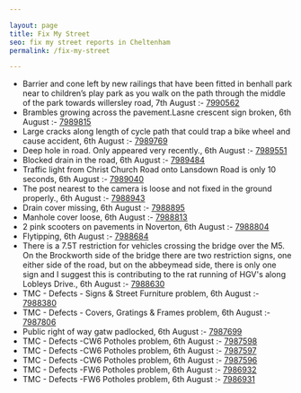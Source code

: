 ```yaml
---

layout: page
title: Fix My Street
seo: fix my street reports in Cheltenham
permalink: /fix-my-street

---
```


<!-- fix_marker starts -->

- Barrier and cone left by new railings that have been fitted in benhall park near to children’s play park as you walk on the path through the middle of the park towards willersley road, 7th August :- [7990562](https://www.fixmystreet.com/report/7990562)
- Brambles growing across the pavement.Lasne crescent sign broken, 6th August :- [7989815](https://www.fixmystreet.com/report/7989815)
- Large cracks along length of cycle path that could trap a bike wheel and cause accident, 6th August :- [7989769](https://www.fixmystreet.com/report/7989769)
- Deep hole in road. Only appeared very recently., 6th August :- [7989551](https://www.fixmystreet.com/report/7989551)
- Blocked drain in the road, 6th August :- [7989484](https://www.fixmystreet.com/report/7989484)
- Traffic light from Christ Church Road onto Lansdown Road is only 10 seconds, 6th August :- [7989040](https://www.fixmystreet.com/report/7989040)
- The post nearest to the camera is loose and not fixed in the ground properly., 6th August :- [7988943](https://www.fixmystreet.com/report/7988943)
- Drain cover missing, 6th August :- [7988895](https://www.fixmystreet.com/report/7988895)
- Manhole cover loose, 6th August :- [7988813](https://www.fixmystreet.com/report/7988813)
- 2 pink scooters on pavements in Noverton, 6th August :- [7988804](https://www.fixmystreet.com/report/7988804)
- Flytipping, 6th August :- [7988684](https://www.fixmystreet.com/report/7988684)
- There is a 7.5T restriction for vehicles crossing the bridge over the M5. On the Brockworth side of the bridge there are two restriction signs, one either side of the road, but on the abbeymead side, there is only one sign and I suggest this is contributing to the rat running of HGV's along Lobleys Drive., 6th August :- [7988630](https://www.fixmystreet.com/report/7988630)
- TMC - Defects - Signs & Street Furniture problem, 6th August :- [7988380](https://www.fixmystreet.com/report/7988380)
- TMC - Defects - Covers, Gratings & Frames problem, 6th August :- [7987806](https://www.fixmystreet.com/report/7987806)
- Public right of way gatw padlocked, 6th August :- [7987699](https://www.fixmystreet.com/report/7987699)
- TMC - Defects -CW6 Potholes  problem, 6th August :- [7987598](https://www.fixmystreet.com/report/7987598)
- TMC - Defects -CW6 Potholes  problem, 6th August :- [7987597](https://www.fixmystreet.com/report/7987597)
- TMC - Defects -CW6 Potholes  problem, 6th August :- [7987596](https://www.fixmystreet.com/report/7987596)
- TMC - Defects -FW6 Potholes problem, 6th August :- [7986932](https://www.fixmystreet.com/report/7986932)
- TMC - Defects -FW6 Potholes problem, 6th August :- [7986931](https://www.fixmystreet.com/report/7986931)

<!-- fix_marker ends -->